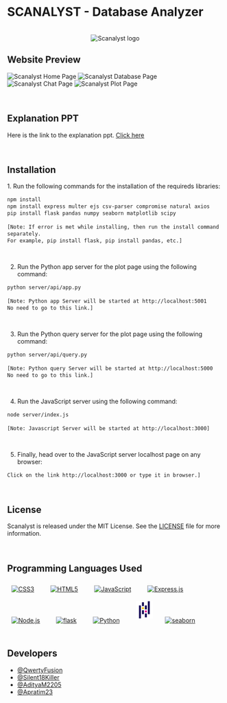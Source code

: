 <h1>SCANALYST - Database Analyzer</h1>
<p align="center">
  <br/>
  <img src="https://github.com/QwertyFusion/Database-Analyzer/blob/main/public/images/logo.png" alt="Scanalyst logo"/>
</p>
<h2>Website Preview</h2>
<p><img src="https://github.com/QwertyFusion/Database-Analyzer/blob/main/preview/home.png" alt="Scanalyst Home Page" width="48%"/>
<img src="https://github.com/QwertyFusion/Database-Analyzer/blob/main/preview/database.png" alt="Scanalyst Database Page" width="48%"/>
<img src="https://github.com/QwertyFusion/Database-Analyzer/blob/main/preview/chat.png" alt="Scanalyst Chat Page" width="48%"/>
<img src="https://github.com/QwertyFusion/Database-Analyzer/blob/main/preview/plot.png" alt="Scanalyst Plot Page" width="48%"/></p>
<br/>
<h2>Explanation PPT</h2>
<p>Here is the link to the explanation ppt. <a href="https://github.com/QwertyFusion/Database-Analyzer/blob/main/ppt/Scanalyst%20-%20Intel%20Unnati.pdf">Click here</a></p>
<br/>
<h2>Installation</h2>
1. Run the following commands for the installation of the requireds libraries:

```
npm install
npm install express multer ejs csv-parser compromise natural axios
pip install flask pandas numpy seaborn matplotlib scipy

[Note: If error is met while installing, then run the install command separately. 
For example, pip install flask, pip install pandas, etc.]
```
<br/>

2. Run the Python app server for the plot page using the following command:
```
python server/api/app.py

[Note: Python app Server will be started at http://localhost:5001
No need to go to this link.]
```
<br/>  

3. Run the Python query server for the plot page using the following command:
```
python server/api/query.py

[Note: Python query Server will be started at http://localhost:5000
No need to go to this link.]
```
<br/>

4. Run the JavaScript server using the following command:
```
node server/index.js

[Note: Javascript Server will be started at http://localhost:3000]
```
<br/>

5. Finally, head over to the JavaScript server localhost page on any browser:
```
Click on the link http://localhost:3000 or type it in browser.]
```
<br/>
<h2>License</h2>
<p>Scanalyst is released under the MIT License. See the <a href="https://github.com/QwertyFusion/Database-Analyzer/blob/main/LICENSE">LICENSE</a> file for more information.</p>
<br/>
<h2>Programming Languages Used</h2>
  <div align="left">  
    <a href="https://www.w3schools.com/css/" target="_blank"><img style="margin: 10px" src="https://profilinator.rishav.dev/skills-assets/css3-original-wordmark.svg" alt="CSS3" height="50" /></a>&emsp;
    <a href="https://en.wikipedia.org/wiki/HTML5" target="_blank"><img style="margin: 10px" src="https://profilinator.rishav.dev/skills-assets/html5-original-wordmark.svg" alt="HTML5" height="50" /></a>&emsp;
    <a href="https://www.javascript.com/" target="_blank"><img style="margin: 10px" src="https://profilinator.rishav.dev/skills-assets/javascript-original.svg" alt="JavaScript" height="50" /></a>&emsp;
    <a href="https://expressjs.com/" target="_blank"><img style="margin: 10px" src="https://profilinator.rishav.dev/skills-assets/express-original-wordmark.svg" alt="Express.js" height="50" /></a>&emsp;
    <a href="https://nodejs.org/" target="_blank"><img style="margin: 10px" src="https://profilinator.rishav.dev/skills-assets/nodejs-original-wordmark.svg" alt="Node.js" height="50" /></a>&emsp;
    <a href="https://flask.palletsprojects.com/" target="_blank" rel="noreferrer"><img style="margin: 10px" src="https://www.vectorlogo.zone/logos/pocoo_flask/pocoo_flask-icon.svg" alt="flask" width="40" height="40"/></a>&emsp;
    <a href="https://www.python.org/" target="_blank"><img style="margin: 10px" src="https://profilinator.rishav.dev/skills-assets/python-original.svg" alt="Python" height="50" /></a>&emsp;
    <a href="https://pandas.pydata.org/" target="_blank" rel="noreferrer"><img style="margin: 10px" src="https://raw.githubusercontent.com/devicons/devicon/2ae2a900d2f041da66e950e4d48052658d850630/icons/pandas/pandas-original.svg" alt="pandas" width="40" height="40"/></a>&emsp;
    <a href="https://seaborn.pydata.org/" target="_blank" rel="noreferrer"><img src="https://seaborn.pydata.org/_images/logo-mark-lightbg.svg" alt="seaborn" width="40" height="40"/> </a>
</div>
<br/>
<h2>Developers</h2>
<ul>
    <li><a href="https://github.com/QwertyFusion">@QwertyFusion</a></li>
    <li><a href="https://github.com/Silent18Killer">@Silent18Killer</a></li>
    <li><a href="https://github.com/AdityaM2205">@AdityaM2205</a></li>
    <li><a href="https://github.com/Apratim23">@Apratim23</a></li>
</ul>
